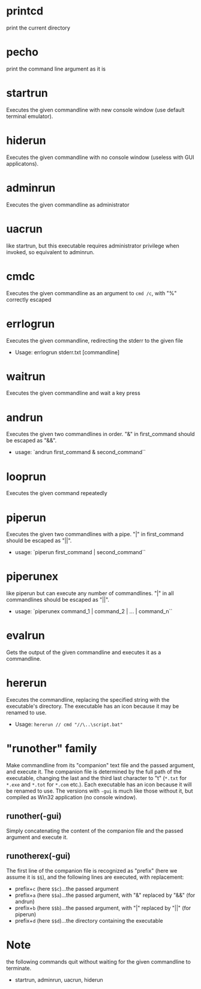 # printcd
print the current directory
# pecho
print the command line argument as it is
# startrun
Executes the given commandline with new console window (use default terminal emulator).
# hiderun
Executes the given commandline with no console window (useless with GUI applicatons).
# adminrun
Executes the given commandline as administrator
# uacrun
like startrun, but this executable requires administrator privilege when invoked, so equivalent to adminrun.
# cmdc
Executes the given commandline as an argument to `cmd /c`, with "%" correctly escaped
# errlogrun
Executes the given commandline, redirecting the stderr to the given file
- Usage: errlogrun stderr.txt [commandline]
# waitrun
Executes the given commandline and wait a key press
# andrun
Executes the given two commandlines in order. "&" in first_command should be escaped as "&&".
- usage: `andrun first_command & second_command``
# looprun
Executes the given command repeatedly
# piperun
Executes the given two commandlines with a pipe. "|" in first_command should be escaped as "||".  
- usage: `piperun first_command | second_command``
# piperunex
like piperun but can execute any number of commandlines. "|" in all commandlines should be escaped as "||".  
- usage: `piperunex command_1 | command_2 | ... | command_n``
# evalrun
Gets the output of the given commandline and executes it as a commandline.
# hererun
Executes the commandline, replacing the specified string with the executable's directory. The executable has an icon because it may be renamed to use.
- Usage: `hererun // cmd "//\..\script.bat"`
# "runother" family
Make commandline from its "companion" text file and the passed argument, and execute it. The companion file is determined by the full path of the executable, changing the last and the third last character to "t" (`*.txt` for `*.exe` and `*.tot` for `*.com` etc.). Each executable has an icon because it will be renamed to use. The versions with `-gui` is much like those without it, but compiled as Win32 application (no console window).
## runother(-gui)
Simply concatenating the content of the companion file and the passed argument and execute it.
## runotherex(-gui)
The first line of the companion file is recognized as "prefix" (here we assume it is `$$`), and the following lines are executed, with replacement:
- prefix+`c` (here `$$c`)...the passed argument
- prefix+`a` (here `$$a`)...the passed argument, with "&" replaced by "&&" (for andrun)
- prefix+`b` (here `$$b`)...the passed argument, with "|" replaced by "||" (for piperun)
- prefix+`d` (here `$$d`)...the directory containing the executable
# Note
the following commands quit without waiting for the given commandline to terminate.
- startrun, adminrun, uacrun, hiderun